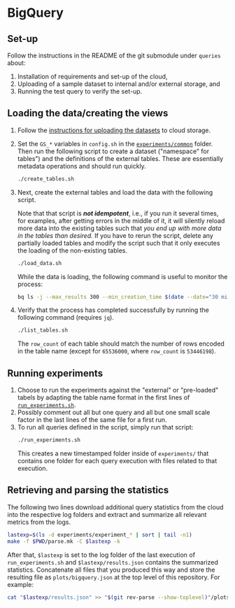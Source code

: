 # BigQuery

## Set-up

Follow the instructions in the README of the git submodule under `queries` about:

1. Installation of requirements and set-up of the cloud,
1. Uploading of a sample dataset to internal and/or external storage, and
1. Running the test query to verify the set-up.

## Loading the data/creating the views

1. Follow the [instructions for uploading the datasets](../../datasets) to
   cloud storage.
1. Set the `GS_*` variables in `config.sh` in the
   [`experiments/common`](../common/) folder. Then run the following script to
   create a dataset ("namespace" for tables") and the definitions of the
   external tables. These are essentially metadata operations and should run
   quickly.
   ```bash
   ./create_tables.sh
   ```
1. Next, create the external tables and load the data with the following
   script.

   Note that that script is ***not idempotent***, i.e., if you run it several
   times, for examples, after getting errors in the middle of it, it will
   silently reload more data into the existing tables such that *you end up
   with more data in the tables than desired.* If you have to rerun the script,
   delete any partially loaded tables and modify the script such that it only
   executes the loading of the non-existing tables.
   ```bash
   ./load_data.sh
   ```
   While the data is loading, the following command is useful to monitor the
   process:
   ```bash
   bq ls -j --max_results 300 --min_creation_time $(date --date="30 minutes ago" +%s)000
   ```
1. Verify that the process has completed successfully by running the following
   command (requires `jq`).
   ```bash
   ./list_tables.sh
   ```
   The `row_count` of each table should match the number of rows encoded in the
   table name (except for `65536000`, where `row_count` is `53446198`).

## Running experiments

1. Choose to run the experiments against the "external" or "pre-loaded" tabels
   by adapting the table name format in the first lines of
   [`run_experiments.sh`](./run_experiments.sh).
1. Possibly comment out all but one query and all but one small scale factor in the last lines of the same file for a first run.
1. To run all queries defined in the script, simply run that script:
   ```bash
   ./run_experiments.sh
   ```
   This creates a new timestamped folder inside of `experiments/` that contains
   one folder for each query execution with files related to that execution.

## Retrieving and parsing the statistics

The following two lines download additional query statistics from the cloud into the respective log folders and extract and summarize all relevant metrics from the logs.

```bash
lastexp=$(ls -d experiments/experiment_* | sort | tail -n1)
make -f $PWD/parse.mk -C $lastexp -k
```

After that, `$lastexp` is set to the log folder of the last execution of `run_experiments.sh` and `$lastexp/results.json` contains the summarized statistics. Concatenate all files that you produced this way and store the resulting file as `plots/bigquery.json` at the top level of this repository. For example:

```bash
cat "$lastexp/results.json" >> "$(git rev-parse --show-toplevel)"/plots/bigquery.json
```
